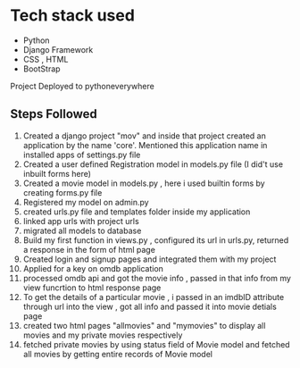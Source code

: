 # Tech stack used
<ul>
  <li>Python</li>
  <li>Django Framework</li>
  <li>CSS , HTML</li>
  <li>BootStrap</li>  
</ul>

<p> Project Deployed to pythoneverywhere

## Steps Followed

1. Created a django project "mov" and inside that project created an application by the name 'core'. Mentioned this application name in installed apps of settings.py file
2. Created a user defined Registration model in models.py file (I did't use inbuilt forms here)
3. Created a movie model in models.py , here i used builtin forms by creating forms.py file
3. Registered my model on admin.py
4. created urls.py file and templates folder inside my application
5. linked app urls with project urls 
6. migrated all models to database
6. Build my first function in views.py , configured its url in urls.py, returned a response in the form of html page 
7. Created login and signup pages and integrated them with my project 
8. Applied for a key on omdb application
9. processed omdb api and got the movie info , passed in that info from my view funcrtion to html response page
10. To get the details of a particular movie , i passed in an imdbID attribute through url into the view , got all info and passed it into movie detials page
11. created two html pages "allmovies" and "mymovies" to display all movies and my private movies respectively 
12. fetched private movies by using status field of Movie model and fetched all movies by getting entire records of Movie model
